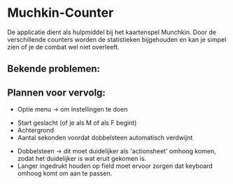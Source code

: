 # Muchkin-Counter
De applicatie dient als hulpmiddel bij het kaartenspel Munchkin.
Door de verschillende counters worden de statistieken bijgehouden en kan je simpel zien of je de combat wel niet overleeft.

Bekende problemen:
---


Plannen voor vervolg:
---
* Optie menu -> om instellingen te doen
 - Start geslacht (of je als M of als F begint)
 - Achtergrond
 - Aantal sekonden voordat dobbelsteen automatisch verdwijnt
* Dobbelsteen -> dit moet duidelijker als 'actionsheet' omhoog komen, zodat het duidelijker is wat eruit gekomen is.
* Langer ingedrukt houden op field moet ervoor zorgen dat keyboard omhoog komt om aan te passen.

 
